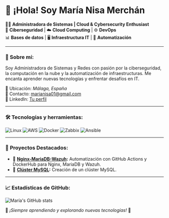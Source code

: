 # 👋 ¡Hola! Soy María Nisa Merchán 

👩‍💻 **Administradora de Sistemas | Cloud & Cybersecurity Enthusiast**  
🔐 **Ciberseguridad** | ☁️ **Cloud Computing** | ⚙️ **DevOps**  
📊 **Bases de datos** | 🖥️ **Infraestructura IT** | 🚀 **Automatización**

---

### 🚀 Sobre mí:
Soy Administradora de Sistemas y Redes con pasión por la ciberseguridad, la computación en la nube y la automatización de infraestructuras. Me encanta aprender nuevas tecnologías y enfrentar desafíos en IT. 

📍 Ubicación: *Málaga, España*  
📧 Contacto: [marianisa01@gmail.com](mailto:marianisa01@gmail.com)  
🔗 LinkedIn: [Tu perfil](www.linkedin.com/in/maría-nisa-merchán-44b55925a)  

---

### 🛠️ **Tecnologías y herramientas:**
![Linux](https://img.shields.io/badge/Linux-FCC624?style=for-the-badge&logo=linux&logoColor=black)
![AWS](https://img.shields.io/badge/AWS-232F3E?style=for-the-badge&logo=amazon-aws&logoColor=white)
![Docker](https://img.shields.io/badge/Docker-2496ED?style=for-the-badge&logo=docker&logoColor=white)
![Zabbix](https://img.shields.io/badge/Zabbix-EE0000?style=for-the-badge&logo=zabbix&logoColor=white)
![Ansible](https://img.shields.io/badge/Ansible-EE0000?style=for-the-badge&logo=ansible&logoColor=white)

---

### 📌 **Proyectos Destacados:**
- 🔹 **[Nginx-MariaDB-Wazuh]((https://github.com/nisa2217/Stack-Nginx-MariaDB-Wazuh)):** Automatización con GitHub Actions y DockerHub para Nginx, MariaDB y Wazuh.  
- 🔹 **[Clúster MySQL]((https://github.com/nisa2217/Cluster-MySQL)):** Creación de un clúster MySQL.  

---

### 📈 **Estadísticas de GitHub:**
![María's GitHub stats](https://github-readme-stats.vercel.app/api?username=nisa2217&show_icons=true&theme=radical)

🌟 _¡Siempre aprendiendo y explorando nuevas tecnologías!_ 🚀

